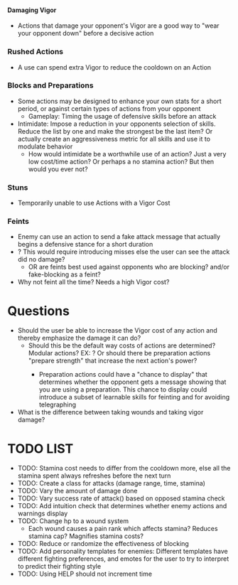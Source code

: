 #### Damaging Vigor
- Actions that damage your opponent's Vigor are a good way to "wear your opponent down" before a decisive action

### Rushed Actions
- A use can spend extra Vigor to reduce the cooldown on an Action

### Blocks and Preparations
- Some actions may be designed to enhance your own stats for a short period, or against certain types of actions from your opponent
  - Gameplay: Timing the usage of defensive skills before an attack 
- Intimidate: Impose a reduction in your opponents selection of skills. Reduce the list by one and make the strongest be the last item? Or actually create an aggressiveness metric for all skills and use it to modulate behavior
  - How would intimidate be a worthwhile use of an action? Just a very low cost/time action? Or perhaps a no stamina action? But then would you ever not?

### Stuns
- Temporarily unable to use Actions with a Vigor Cost

### Feints
- Enemy can use an action to send a fake attack message that actually begins a defensive stance for a short duration
- ? This would require introducing misses else the user can see the attack did no damage?
  - OR are feints best used against opponents who are blocking? and/or fake-blocking as a feint?
- Why not feint all the time? Needs a high Vigor cost?

# Questions
- Should the user be able to increase the Vigor cost of any action and thereby emphasize the damage it can do?
  - Should this be the default way costs of actions are determined? Modular actions? EX: <light> <punch> ? Or should there be preparation actions "prepare strength" that increase the next action's power?
    - Preparation actions could have a "chance to display" that determines whether the opponent gets a message showing that you are using a preparation. This chance to display could introduce a subset of learnable skills for feinting and for avoiding telegraphing
- What is the difference between taking wounds and taking vigor damage?

# TODO LIST
- TODO: Stamina cost needs to differ from the cooldown more, else all the stamina spent always refreshes before the next turn
- TODO: Create a class for attacks (damage range, time, stamina)
- TODO: Vary the amount of damage done 
- TODO: Vary success rate of attack() based on opposed stamina check
- TODO: Add intuition check that determines whether enemy actions and warnings display 
- TODO: Change hp to a wound system
  - Each wound causes a pain rank which affects stamina? Reduces stamina cap? Magnifies stamina costs?
- TODO: Reduce or randomize the effectiveness of blocking
- TODO: Add personality templates for enemies: Different templates have different fighting preferences, and emotes for the user to try to interpret to predict their fighting style
- TODO: Using HELP should not increment time
